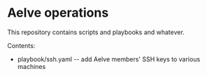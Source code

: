 # Aelve operations

This repository contains scripts and playbooks and whatever.

Contents:

  * playbook/ssh.yaml -- add Aelve members' SSH keys to various machines
